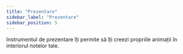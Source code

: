 ```yaml
---
title: "Prezentare"
sidebar_label: "Prezentare"
sidebar_position: 5
---
```


Instrumentul de prezentare îți permite să îți creezi propriile animații în interiorul notelor tale.
